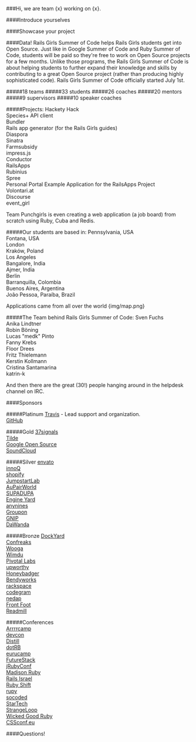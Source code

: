 ###Hi, we are team {x} working on {x}.

####Introduce yourselves

####Showcase your project

####Data!
Rails Girls Summer of Code helps Rails Girls students get into Open Source. Just like in Google Summer of Code and Ruby Summer of Code, students will be paid so they're free to work on Open Source projects for a few months. Unlike those programs, the Rails Girls Summer of Code is about helping students to further expand their knowledge and skills by contributing to a great Open Source project (rather than producing highly sophisticated code).
Rails Girls Summer of Code officially started July 1st.  

#####18 teams
#####33 students
#####26 coaches
#####20 mentors
#####9 supervisors
#####10 speaker coaches

#####Projects:
Hackety Hack  
Species+ API client  
Bundler  
Rails app generator (for the Rails Girls guides)  
Diaspora  
Sinatra  
Farmsubsidy  
impress.js  
Conductor  
RailsApps  
Rubinius  
Spree  
Personal Portal Example Application for the RailsApps Project  
Volontari.at  
Discourse  
event_girl  

Team Punchgirls is even creating a web application (a job board) from scratch using Ruby, Cuba and Redis.  

#####Our students are based in:
Pennsylvania, USA  
Fontana, USA  
London  
Kraków, Poland  
Los Angeles  
Bangalore, India  
Ajmer, India  
Berlin  
Barranquilla, Colombia  
Buenos Aires, Argentina  
João Pessoa, Paraíba, Brazil  

Applications came from all over the world {img/map.png}

#####The Team behind Rails Girls Summer of Code:
Sven Fuchs  
Anika Lindtner  
Robin Böning  
Lucas "medk" Pinto  
Fanny Krebs  
Floor Drees  
Fritz Thielemann  
Kerstin Kollmann  
Cristina Santamarina  
katrin-k  

And then there are the great (30!) people hanging around in the helpdesk channel on IRC.

####Sponsors

#####Platinum
[Travis][1] - Lead support and organization.  
[GitHub][2]  

#####Gold
[37signals][3]  
[Tilde][4]  
[Google Open Source][5]  
[SoundCloud][6]  

#####Silver
[envato][7]  
[innoQ][8]  
[shopify][9]  
[JumpstartLab][10]  
[AuPairWorld][11]  
[SUPADUPA][12]  
[Engine Yard][13]  
[anynines][14]  
[Groupon][15]  
[GNIP][16]  
[DaWanda][17]  

#####Bronze
[DockYard][18]  
[Confreaks][19]  
[Wooga][20]  
[Wimdu][21]  
[Pivotal Labs][22]  
[upworthy][23]  
[Honeybadger][24]  
[Bendyworks][25]  
[rackspace][26]  
[codegram][27]  
[nedap][28]  
[Front Foot][29]  
[Readmill][30]  

#####Conferences  
[Arrrrcamp][31]  
[devcon][32]  
[Distill][33]  
[dotRB][34]  
[eurucamp][35]  
[FutureStack][36]  
[jRubyConf][37]  
[Madison Ruby][38]  
[Rails Israel][39]  
[Ruby Shift][40]  
[rupy][41]  
[socoded][42]  
[StarTech][43]  
[StrangeLoop][44]  
[Wicked Good Ruby][45]  
[CSSconf.eu][46]

####Questions!


[1]: https://github.com/
[2]: https://travis-ci.org/
[3]: 37signals.com
[4]: http://www.tilde.io/
[5]: https://developers.google.com/open-source/
[6]: https://soundcloud.com/
[7]: http://www.envato.com/
[8]: http://www.innoq.com/de
[9]: http://www.shopify.com/
[10]: http://jumpstartlab.com/
[11]: http://www.aupair-world.net/
[12]: http://supadupa.me/
[13]: https://www.engineyard.com/
[14]: http://www.anynines.com/
[15]: https://engineering.groupon.com/
[16]: http://gnip.com/
[17]: http://dawanda.com/
[18]: http://dockyard.com/
[19]: http://confreaks.com/
[20]: http://www.wooga.com/
[21]: http://www.wimdu.com/
[22]: http://pivotallabs.com/
[23]: http://www.upworthy.com/
[24]: https://www.honeybadger.io/
[25]: http://bendyworks.com/
[26]: http://developer.rackspace.com/
[27]: http://www.codegram.com/
[28]: http://www.nedap.com/
[29]: http://frontfoot.com.au/
[30]: https://readmill.com/
[31]: http://www.arrrrcamp.be/
[32]: http://devcon-oct13.events.co.il/tracks
[33]: https://distill.engineyard.com/
[34]: http://www.dotrb.eu/
[35]: http://2013.eurucamp.org/
[36]: http://futurestack.io/
[37]: http://2013.jrubyconf.eu/#
[38]: http://madisonruby.org/
[39]: http://railsisrael2013.events.co.il/tracks
[40]: http://rubyshift.org/
[41]: http://13.rupy.eu/
[42]: http://socoded.com/
[43]: http://www.startechconf.com/
[44]: https://thestrangeloop.com/
[45]: http://wickedgoodruby.com/
[46]: http://2013.cssconf.eu/index.html 

